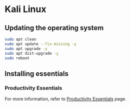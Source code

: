 # Kali Linux

## Updating the operating system

```bash
sudo apt clean
sudo apt update --fix-missing -y
sudo apt upgrade -y
sudo apt dist-upgrade -y
sudo reboot
```

## Installing essentials

### Productivity Essentials

For more information, refer to [Productivity Essentials](../shared/productivity-essentials/README.md) page.
